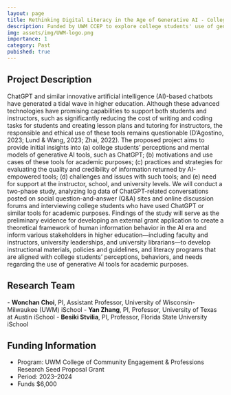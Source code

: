 ```yaml
---
layout: page
title: Rethinking Digital Literacy in the Age of Generative AI - College Students’ Use of ChatGPT for Educational Purposes
description: Funded by UWM CCEP to explore college students' use of generative artificial intelligence tools for academic tasks. 2023–2024 ($6,000)
img: assets/img/UWM-logo.png
importance: 1
category: Past
pubished: true
---
```


<h2>Project Description</h2>
ChatGPT and similar innovative artificial intelligence (AI)-based chatbots have generated a tidal wave in higher education. Although these advanced technologies have promising capabilities to support both students and instructors, such as significantly reducing the cost of writing and coding tasks for students and creating lesson plans and tutoring for instructors, the responsible and ethical use of these tools remains questionable (D’Agostino, 2023; Lund & Wang, 2023; Zhai, 2022). The proposed project aims to provide initial insights into (a) college students’ perceptions and mental models of generative AI tools, such as ChatGPT; (b) motivations and use cases of these tools for academic purposes; (c) practices and strategies for evaluating the quality and credibility of information returned by AI-empowered tools; (d) challenges and issues with such tools; and (e) need for support at the instructor, school, and university levels. We will conduct a two-phase study, analyzing log data of ChatGPT-related conversations posted on social question-and-answer (Q&A) sites and online discussion forums and interviewing college students who have used ChatGPT or similar tools for academic purposes. Findings of the study will serve as the preliminary evidence for developing an external grant application to create a theoretical framework of human information behavior in the AI era and inform various stakeholders in higher education—including faculty and instructors, university leaderships, and university librarians—to develop instructional materials, policies and guidelines, and literacy programs that are aligned with college students’ perceptions, behaviors, and needs regarding the use of generative AI tools for academic
purposes.

<h2>Research Team</h2>
- <b>Wonchan Choi</b>, PI, Assistant Professor, University of Wisconsin-Milwaukee (UWM) iSchool
- <b>Yan Zhang</b>, PI, Professor, University of Texas at Austin iSchool
- <b>Besiki Stvilia</b>, PI, Professor, Florida State University iSchool

<h2>Funding Information</h2>

- Program: UWM College of Community Engagement & Professions Research Seed Proposal Grant
- Period: 2023–2024 
- Funds $6,000
